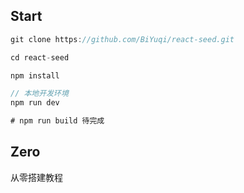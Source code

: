 ## Start

```js
git clone https://github.com/BiYuqi/react-seed.git

cd react-seed

npm install

// 本地开发环境
npm run dev

# npm run build 待完成
```

## Zero

从零搭建教程